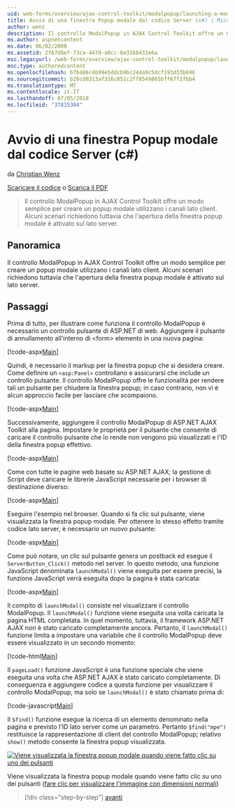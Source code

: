 ```yaml
---
uid: web-forms/overview/ajax-control-toolkit/modalpopup/launching-a-modal-popup-window-from-server-code-cs
title: Avvio di una finestra Popup modale dal codice Server (c#) | Microsoft Docs
author: wenz
description: Il controllo ModalPopup in AJAX Control Toolkit offre un modo semplice per creare un popup modale utilizzano i canali lato client. Tuttavia alcuni scenari richiedono che t...
ms.author: aspnetcontent
ms.date: 06/02/2008
ms.assetid: 2f67d8ef-73ca-447d-a0cc-6e3168431e6a
msc.legacyurl: /web-forms/overview/ajax-control-toolkit/modalpopup/launching-a-modal-popup-window-from-server-code-cs
msc.type: authoredcontent
ms.openlocfilehash: b7b486c4b99e5ddcb9bc244a9c5dcf193d33b696
ms.sourcegitcommit: b28cd0313af316c051c2ff8549865bff67f2fbb4
ms.translationtype: MT
ms.contentlocale: it-IT
ms.lasthandoff: 07/05/2018
ms.locfileid: "37815304"
---
```

<a name="launching-a-modal-popup-window-from-server-code-c"></a>Avvio di una finestra Popup modale dal codice Server (c#)
====================
da [Christian Wenz](https://github.com/wenz)

[Scaricare il codice](http://download.microsoft.com/download/2/4/0/24052038-f942-4336-905b-b60ae56f0dd5/ModalPopup1.cs.zip) o [Scarica il PDF](http://download.microsoft.com/download/b/6/a/b6ae89ee-df69-4c87-9bfb-ad1eb2b23373/modalpopup1CS.pdf)

> Il controllo ModalPopup in AJAX Control Toolkit offre un modo semplice per creare un popup modale utilizzano i canali lato client. Alcuni scenari richiedono tuttavia che l'apertura della finestra popup modale è attivato sul lato server.


## <a name="overview"></a>Panoramica

Il controllo ModalPopup in AJAX Control Toolkit offre un modo semplice per creare un popup modale utilizzano i canali lato client. Alcuni scenari richiedono tuttavia che l'apertura della finestra popup modale è attivato sul lato server.

## <a name="steps"></a>Passaggi

Prima di tutto, per illustrare come funziona il controllo ModalPopup è necessario un controllo pulsante di ASP.NET di web. Aggiungere il pulsante di annullamento all'interno di &lt;form&gt; elemento in una nuova pagina:

[!code-aspx[Main](launching-a-modal-popup-window-from-server-code-cs/samples/sample1.aspx)]

Quindi, è necessario il markup per la finestra popup che si desidera creare. Come definire un `<asp:Panel>` controllano e assicurarsi che include un controllo pulsante. Il controllo ModalPopup offre le funzionalità per rendere tali un pulsante per chiudere la finestra popup; in caso contrario, non vi è alcun approccio facile per lasciare che scompaiono.

[!code-aspx[Main](launching-a-modal-popup-window-from-server-code-cs/samples/sample2.aspx)]

Successivamente, aggiungere il controllo ModalPopup di ASP.NET AJAX Toolkit alla pagina. Impostare le proprietà per il pulsante che consente di caricare il controllo pulsante che lo rende non vengono più visualizzati e l'ID della finestra popup effettivo.

[!code-aspx[Main](launching-a-modal-popup-window-from-server-code-cs/samples/sample3.aspx)]

Come con tutte le pagine web basate su ASP.NET AJAX; la gestione di Script deve caricare le librerie JavaScript necessarie per i browser di destinazione diverso:

[!code-aspx[Main](launching-a-modal-popup-window-from-server-code-cs/samples/sample4.aspx)]

Eseguire l'esempio nel browser. Quando si fa clic sul pulsante, viene visualizzata la finestra popup modale. Per ottenere lo stesso effetto tramite codice lato server, è necessario un nuovo pulsante:

[!code-aspx[Main](launching-a-modal-popup-window-from-server-code-cs/samples/sample5.aspx)]

Come può notare, un clic sul pulsante genera un postback ed esegue il `ServerButton_Click()` metodo nel server. In questo metodo, una funzione JavaScript denominata `launchModal()` viene eseguita per essere precisi, la funzione JavaScript verrà eseguita dopo la pagina è stata caricata:

[!code-aspx[Main](launching-a-modal-popup-window-from-server-code-cs/samples/sample6.aspx)]

Il compito di `launchModal()` consiste nel visualizzare il controllo ModalPopup. Il `launchModal()` funzione viene eseguita una volta caricata la pagina HTML completata. In quel momento, tuttavia, il framework ASP.NET AJAX non è stato caricato completamente ancora. Pertanto, il `launchModal()` funzione limita a impostare una variabile che il controllo ModalPopup deve essere visualizzato in un secondo momento:

[!code-html[Main](launching-a-modal-popup-window-from-server-code-cs/samples/sample7.html)]

Il `pageLoad()` funzione JavaScript è una funzione speciale che viene eseguita una volta che ASP.NET AJAX è stato caricato completamente. Di conseguenza è aggiungere codice a questa funzione per visualizzare il controllo ModalPopup, ma solo se `launchModal()` è stato chiamato prima di:

[!code-javascript[Main](launching-a-modal-popup-window-from-server-code-cs/samples/sample8.js)]

Il `$find()` funzione esegue la ricerca di un elemento denominato nella pagina e previsto l'ID lato server come un parametro. Pertanto `$find("mpe")` restituisce la rappresentazione di client del controllo ModalPopup; relativo `show()` metodo consente la finestra popup visualizzata.


[![Viene visualizzata la finestra popup modale quando viene fatto clic su uno dei pulsanti](launching-a-modal-popup-window-from-server-code-cs/_static/image2.png)](launching-a-modal-popup-window-from-server-code-cs/_static/image1.png)

Viene visualizzata la finestra popup modale quando viene fatto clic su uno dei pulsanti ([fare clic per visualizzare l'immagine con dimensioni normali](launching-a-modal-popup-window-from-server-code-cs/_static/image3.png))

> [!div class="step-by-step"]
> [avanti](using-modalpopup-with-a-repeater-control-cs.md)

